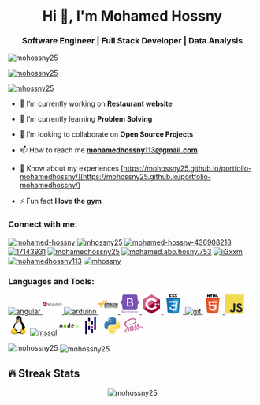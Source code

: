 

<!---
MoHossny25/MoHossny25 is a ✨ special ✨ repository because its `README.md` (this file) appears on your GitHub profile.
You can click the Preview link to take a look at your changes.
--->
<h1 align="center">Hi 👋, I'm Mohamed Hossny</h1>
<h3 align="center">Software Engineer | Full Stack Developer | Data Analysis</h3>

<p align="left"> <img src="https://komarev.com/ghpvc/?username=mohossny25&label=Profile%20views&color=0e75b6&style=flat" alt="mohossny25" /> </p>

<p align="left"> <a href="https://github.com/ryo-ma/github-profile-trophy"><img src="https://github-profile-trophy.vercel.app/?username=mohossny25" alt="mohossny25" /></a> </p>

<p align="left"> <a href="https://twitter.com/mhossny25" target="blank"><img src="https://img.shields.io/twitter/follow/mhossny25?logo=twitter&style=for-the-badge" alt="mhossny25" /></a> </p>

- 🔭 I’m currently working on **Restaurant website**

- 🌱 I’m currently learning **Problem Solving**

- 👯 I’m looking to collaborate on **Open Source Projects**

- 📫 How to reach me **mohamedhossny113@gmail.com**

- 📄 Know about my experiences [https://mohossny25.github.io/portfolio-mohamedhossny/](https://mohossny25.github.io/portfolio-mohamedhossny/)

- ⚡ Fun fact **I love the gym**

<h3 align="left">Connect with me:</h3>
<p align="left">
<a href="https://codepen.io/mohamed-hossny" target="blank"><img align="center" src="https://raw.githubusercontent.com/rahuldkjain/github-profile-readme-generator/master/src/images/icons/Social/codepen.svg" alt="mohamed-hossny" height="30" width="40" /></a>
<a href="https://twitter.com/mhossny25" target="blank"><img align="center" src="https://raw.githubusercontent.com/rahuldkjain/github-profile-readme-generator/master/src/images/icons/Social/twitter.svg" alt="mhossny25" height="30" width="40" /></a>
<a href="https://linkedin.com/in/mohamed-hossny-436908218" target="blank"><img align="center" src="https://raw.githubusercontent.com/rahuldkjain/github-profile-readme-generator/master/src/images/icons/Social/linked-in-alt.svg" alt="mohamed-hossny-436908218" height="30" width="40" /></a>
<a href="https://stackoverflow.com/users/17143931" target="blank"><img align="center" src="https://raw.githubusercontent.com/rahuldkjain/github-profile-readme-generator/master/src/images/icons/Social/stack-overflow.svg" alt="17143931" height="30" width="40" /></a>
<a href="https://kaggle.com/mohamedhossny25" target="blank"><img align="center" src="https://raw.githubusercontent.com/rahuldkjain/github-profile-readme-generator/master/src/images/icons/Social/kaggle.svg" alt="mohamedhossny25" height="30" width="40" /></a>
<a href="https://fb.com/mohamed.abo.hosny.753" target="blank"><img align="center" src="https://raw.githubusercontent.com/rahuldkjain/github-profile-readme-generator/master/src/images/icons/Social/facebook.svg" alt="mohamed.abo.hosny.753" height="30" width="40" /></a>
<a href="https://instagram.com/ii3xxm" target="blank"><img align="center" src="https://raw.githubusercontent.com/rahuldkjain/github-profile-readme-generator/master/src/images/icons/Social/instagram.svg" alt="ii3xxm" height="30" width="40" /></a>
<a href="https://www.hackerrank.com/mohamedhossny113" target="blank"><img align="center" src="https://raw.githubusercontent.com/rahuldkjain/github-profile-readme-generator/master/src/images/icons/Social/hackerrank.svg" alt="mohamedhossny113" height="30" width="40" /></a>
<a href="https://codeforces.com/profile/mhossny" target="blank"><img align="center" src="https://raw.githubusercontent.com/rahuldkjain/github-profile-readme-generator/master/src/images/icons/Social/codeforces.svg" alt="mhossny" height="30" width="40" /></a>
</p>

<h3 align="left">Languages and Tools:</h3>
<p align="left"> <a href="https://angular.io" target="_blank" rel="noreferrer"> <img src="https://angular.io/assets/images/logos/angular/angular.svg" alt="angular" width="40" height="40"/> </a> <a href="https://angular.io" target="_blank" rel="noreferrer"> <img src="https://raw.githubusercontent.com/devicons/devicon/master/icons/angularjs/angularjs-original-wordmark.svg" alt="angularjs" width="40" height="40"/> </a> <a href="https://www.arduino.cc/" target="_blank" rel="noreferrer"> <img src="https://cdn.worldvectorlogo.com/logos/arduino-1.svg" alt="arduino" width="40" height="40"/> </a> <a href="https://aws.amazon.com" target="_blank" rel="noreferrer"> <img src="https://raw.githubusercontent.com/devicons/devicon/master/icons/amazonwebservices/amazonwebservices-original-wordmark.svg" alt="aws" width="40" height="40"/> </a> <a href="https://getbootstrap.com" target="_blank" rel="noreferrer"> <img src="https://raw.githubusercontent.com/devicons/devicon/master/icons/bootstrap/bootstrap-plain-wordmark.svg" alt="bootstrap" width="40" height="40"/> </a> <a href="https://www.w3schools.com/cpp/" target="_blank" rel="noreferrer"> <img src="https://raw.githubusercontent.com/devicons/devicon/master/icons/cplusplus/cplusplus-original.svg" alt="cplusplus" width="40" height="40"/> </a> <a href="https://www.w3schools.com/css/" target="_blank" rel="noreferrer"> <img src="https://raw.githubusercontent.com/devicons/devicon/master/icons/css3/css3-original-wordmark.svg" alt="css3" width="40" height="40"/> </a> <a href="https://git-scm.com/" target="_blank" rel="noreferrer"> <img src="https://www.vectorlogo.zone/logos/git-scm/git-scm-icon.svg" alt="git" width="40" height="40"/> </a> <a href="https://www.w3.org/html/" target="_blank" rel="noreferrer"> <img src="https://raw.githubusercontent.com/devicons/devicon/master/icons/html5/html5-original-wordmark.svg" alt="html5" width="40" height="40"/> </a> <a href="https://developer.mozilla.org/en-US/docs/Web/JavaScript" target="_blank" rel="noreferrer"> <img src="https://raw.githubusercontent.com/devicons/devicon/master/icons/javascript/javascript-original.svg" alt="javascript" width="40" height="40"/> </a> <a href="https://www.linux.org/" target="_blank" rel="noreferrer"> <img src="https://raw.githubusercontent.com/devicons/devicon/master/icons/linux/linux-original.svg" alt="linux" width="40" height="40"/> </a> <a href="https://www.microsoft.com/en-us/sql-server" target="_blank" rel="noreferrer"> <img src="https://www.svgrepo.com/show/303229/microsoft-sql-server-logo.svg" alt="mssql" width="40" height="40"/> </a> <a href="https://nodejs.org" target="_blank" rel="noreferrer"> <img src="https://raw.githubusercontent.com/devicons/devicon/master/icons/nodejs/nodejs-original-wordmark.svg" alt="nodejs" width="40" height="40"/> </a> <a href="https://pandas.pydata.org/" target="_blank" rel="noreferrer"> <img src="https://raw.githubusercontent.com/devicons/devicon/2ae2a900d2f041da66e950e4d48052658d850630/icons/pandas/pandas-original.svg" alt="pandas" width="40" height="40"/> </a> <a href="https://www.python.org" target="_blank" rel="noreferrer"> <img src="https://raw.githubusercontent.com/devicons/devicon/master/icons/python/python-original.svg" alt="python" width="40" height="40"/> </a> <a href="https://sass-lang.com" target="_blank" rel="noreferrer"> <img src="https://raw.githubusercontent.com/devicons/devicon/master/icons/sass/sass-original.svg" alt="sass" width="40" height="40"/> </a> </p>

<p><img align="left" src="https://github-readme-stats.vercel.app/api/top-langs?username=mohossny25&show_icons=true&locale=en&layout=compact" alt="mohossny25" /></p>

<p>&nbsp;<img align="center" src="https://github-readme-stats.vercel.app/api?username=mohossny25&show_icons=true&locale=en" alt="mohossny25" /></p>

## 🔥 Streak Stats
<p align="center"><img src="https://github-readme-streak-stats.herokuapp.com/?user=mohossny25&" alt="mohossny25" alt="7oSkaaa" /></p>

<br>
<br>
